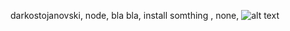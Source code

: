 darkostojanovski, node, bla bla, install somthing , none,
    ![alt text](https://avatars3.githubusercontent.com/u/51202148?v=4 "users image")
